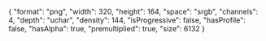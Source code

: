 {
  "format": "png",
  "width": 320,
  "height": 164,
  "space": "srgb",
  "channels": 4,
  "depth": "uchar",
  "density": 144,
  "isProgressive": false,
  "hasProfile": false,
  "hasAlpha": true,
  "premultiplied": true,
  "size": 6132
}